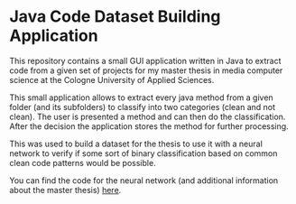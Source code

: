 # Java Code Dataset Building Application

This repository contains a small GUI application written in Java 
to extract code from a given set of projects for my master thesis 
in media computer science at the Cologne University of Applied Sciences.

This small application allows to extract every java method from a 
given folder (and its subfolders) to classify into two categories 
(clean and not clean). The user is presented a method and can then do 
the classification. After the decision the application stores the method 
for further processing.

This was used to build a dataset for the thesis to use it with a neural 
network to verify if some sort of binary classification based on common 
clean code patterns would be possible.

You can find the code for the neural network (and additional information 
about the master thesis) [here](https://github.com/slemke/master-thesis).
